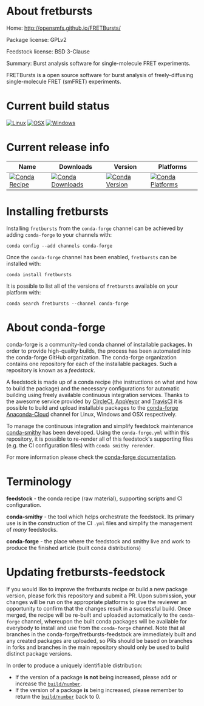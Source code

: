 About fretbursts
================

Home: http://opensmfs.github.io/FRETBursts/

Package license: GPLv2

Feedstock license: BSD 3-Clause

Summary: Burst analysis software for single-molecule FRET experiments.

FRETBursts is a open source software for burst analysis of freely-diffusing
single-molecule FRET (smFRET) experiments.


Current build status
====================

[![Linux](https://img.shields.io/circleci/project/github/conda-forge/fretbursts-feedstock/master.svg?label=Linux)](https://circleci.com/gh/conda-forge/fretbursts-feedstock)
[![OSX](https://img.shields.io/travis/conda-forge/fretbursts-feedstock/master.svg?label=macOS)](https://travis-ci.org/conda-forge/fretbursts-feedstock)
[![Windows](https://img.shields.io/appveyor/ci/conda-forge/fretbursts-feedstock/master.svg?label=Windows)](https://ci.appveyor.com/project/conda-forge/fretbursts-feedstock/branch/master)

Current release info
====================

| Name | Downloads | Version | Platforms |
| --- | --- | --- | --- |
| [![Conda Recipe](https://img.shields.io/badge/recipe-fretbursts-green.svg)](https://anaconda.org/conda-forge/fretbursts) | [![Conda Downloads](https://img.shields.io/conda/dn/conda-forge/fretbursts.svg)](https://anaconda.org/conda-forge/fretbursts) | [![Conda Version](https://img.shields.io/conda/vn/conda-forge/fretbursts.svg)](https://anaconda.org/conda-forge/fretbursts) | [![Conda Platforms](https://img.shields.io/conda/pn/conda-forge/fretbursts.svg)](https://anaconda.org/conda-forge/fretbursts) |

Installing fretbursts
=====================

Installing `fretbursts` from the `conda-forge` channel can be achieved by adding `conda-forge` to your channels with:

```
conda config --add channels conda-forge
```

Once the `conda-forge` channel has been enabled, `fretbursts` can be installed with:

```
conda install fretbursts
```

It is possible to list all of the versions of `fretbursts` available on your platform with:

```
conda search fretbursts --channel conda-forge
```


About conda-forge
=================

conda-forge is a community-led conda channel of installable packages.
In order to provide high-quality builds, the process has been automated into the
conda-forge GitHub organization. The conda-forge organization contains one repository
for each of the installable packages. Such a repository is known as a *feedstock*.

A feedstock is made up of a conda recipe (the instructions on what and how to build
the package) and the necessary configurations for automatic building using freely
available continuous integration services. Thanks to the awesome service provided by
[CircleCI](https://circleci.com/), [AppVeyor](https://www.appveyor.com/)
and [TravisCI](https://travis-ci.org/) it is possible to build and upload installable
packages to the [conda-forge](https://anaconda.org/conda-forge)
[Anaconda-Cloud](https://anaconda.org/) channel for Linux, Windows and OSX respectively.

To manage the continuous integration and simplify feedstock maintenance
[conda-smithy](https://github.com/conda-forge/conda-smithy) has been developed.
Using the ``conda-forge.yml`` within this repository, it is possible to re-render all of
this feedstock's supporting files (e.g. the CI configuration files) with ``conda smithy rerender``.

For more information please check the [conda-forge documentation](https://conda-forge.org/docs/).

Terminology
===========

**feedstock** - the conda recipe (raw material), supporting scripts and CI configuration.

**conda-smithy** - the tool which helps orchestrate the feedstock.
                   Its primary use is in the construction of the CI ``.yml`` files
                   and simplify the management of *many* feedstocks.

**conda-forge** - the place where the feedstock and smithy live and work to
                  produce the finished article (built conda distributions)


Updating fretbursts-feedstock
=============================

If you would like to improve the fretbursts recipe or build a new
package version, please fork this repository and submit a PR. Upon submission,
your changes will be run on the appropriate platforms to give the reviewer an
opportunity to confirm that the changes result in a successful build. Once
merged, the recipe will be re-built and uploaded automatically to the
`conda-forge` channel, whereupon the built conda packages will be available for
everybody to install and use from the `conda-forge` channel.
Note that all branches in the conda-forge/fretbursts-feedstock are
immediately built and any created packages are uploaded, so PRs should be based
on branches in forks and branches in the main repository should only be used to
build distinct package versions.

In order to produce a uniquely identifiable distribution:
 * If the version of a package **is not** being increased, please add or increase
   the [``build/number``](https://conda.io/docs/user-guide/tasks/build-packages/define-metadata.html#build-number-and-string).
 * If the version of a package **is** being increased, please remember to return
   the [``build/number``](https://conda.io/docs/user-guide/tasks/build-packages/define-metadata.html#build-number-and-string)
   back to 0.
